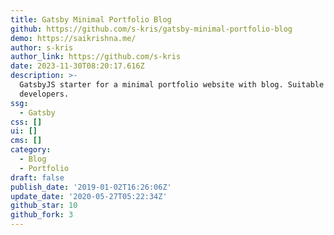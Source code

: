 ```yaml
---
title: Gatsby Minimal Portfolio Blog
github: https://github.com/s-kris/gatsby-minimal-portfolio-blog
demo: https://saikrishna.me/
author: s-kris
author_link: https://github.com/s-kris
date: 2023-11-30T08:20:17.616Z
description: >-
  GatsbyJS starter for a minimal portfolio website with blog. Suitable for
  developers.
ssg:
  - Gatsby
css: []
ui: []
cms: []
category:
  - Blog
  - Portfolio
draft: false
publish_date: '2019-01-02T16:26:06Z'
update_date: '2020-05-27T05:22:34Z'
github_star: 10
github_fork: 3
---
```

